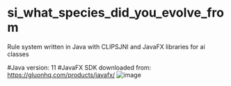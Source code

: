 # si_what_species_did_you_evolve_from
Rule system written in Java with CLIPSJNI and JavaFX libraries for ai classes

#Java version: 11
#JavaFX SDK downloaded from: https://gluonhq.com/products/javafx/
![image](https://github.com/nezquick123/si_what_species_did_you_evolve_from/assets/57602308/0b9f58ae-2d14-491f-add2-7fe6df1ccce1)

